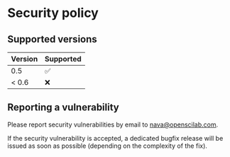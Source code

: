 # Security policy

## Supported versions

| Version       | Supported          |
| ------------- | ------------------ |
| 0.5           | :white_check_mark: |
| < 0.6         | :x:                |

## Reporting a vulnerability

Please report security vulnerabilities by email to [nava@openscilab.com](mailto:nava@openscilab.com "nava@openscilab.com").

If the security vulnerability is accepted, a dedicated bugfix release will be issued as soon as possible (depending on the complexity of the fix).